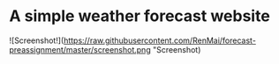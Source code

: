 # A simple weather forecast website
![Screenshot!](https://raw.githubusercontent.com/RenMai/forecast-preassignment/master/screenshot.png "Screenshot)
